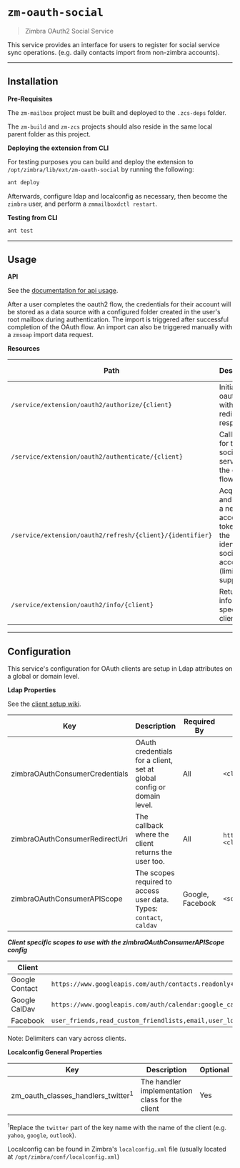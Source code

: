 # `zm-oauth-social`

> Zimbra OAuth2 Social Service

This service provides an interface for users to register for social service sync operations. (e.g. daily contacts import from non-zimbra accounts).

---

## Installation

**Pre-Requisites**

The `zm-mailbox` project must be built and deployed to the `.zcs-deps` folder.

The `zm-build` and `zm-zcs` projects should also reside in the same local parent folder as this project.


**Deploying the extension from CLI**

For testing purposes you can build and deploy the extension to `/opt/zimbra/lib/ext/zm-oauth-social` by running the following:

```sh
ant deploy
```

Afterwards, configure ldap and localconfig as necessary, then become the `zimbra` user, and perform a `zmmailboxdctl restart`.

**Testing from CLI**

```sh
ant test
```

---

## Usage

**API**

See the [documentation for api usage].

After a user completes the oauth2 flow, the credentials for their account will be stored as a data source with a configured folder created in the user's root mailbox during authentication. The import is triggered after successful completion of the OAuth flow. An import can also be triggered manually with a `zmsoap` import data request.

**Resources**

| Path | Description | Response Type |
| ---- | ----------- | ------------- |
| `/service/extension/oauth2/authorize/{client}` | Initiates the oauth2 flow with a redirect response. | HTTP Redirect |
| `/service/extension/oauth2/authenticate/{client}` | Callback url for the social service in the oauth2 flow | HTTP Redirect |
| `/service/extension/oauth2/refresh/{client}/{identifier}` | Acquires and returns a new access token for the identified social account (limited support) | JSON |
| `/service/extension/oauth2/info/{client}` | Returns info for the specified client | JSON |

---

## Configuration

This service's configuration for OAuth clients are setup in Ldap attributes on a global or domain level.

**Ldap Properties**

See the [client setup wiki].

| Key | Description | Required By | Template |
| --- | ----------- | ----------- | -------- |
| zimbraOAuthConsumerCredentials | OAuth credentials for a client, set at global config or domain level. | All | `<client-id>:<client-secret>:<client>` |
| zimbraOAuthConsumerRedirectUri | The callback where the client returns the user too. | All | `http[s]://<domain[:port]>/service/extension/oauth2/authenticate/<client>:<client>` |
| zimbraOAuthConsumerAPIScope | The scopes required to access user data. Types: `contact`, `caldav` | Google, Facebook | `<scope1>+<scope2>+...:<client>_<type>` |

***Client specific scopes to use with the zimbraOAuthConsumerAPIScope config***

| Client | Required scopes string |
| ------ | ---------------------- |
| Google Contact | `https://www.googleapis.com/auth/contacts.readonly+profile:google_contact` |
| Google CalDav | `https://www.googleapis.com/auth/calendar:google_caldav` |
| Facebook | `user_friends,read_custom_friendlists,email,user_location,public_profile,user_about_me,user_birthday,groups_access_member_info:facebook_contact` |

Note: Delimiters can vary across clients.

**Localconfig General Properties**

| Key | Description | Optional | Example Options |
| --- | ----------- | -------- | --------------- |
| zm_oauth_classes_handlers_twitter<sup>1</sup> | The handler implementation class for the client | Yes | `com.zimbra.oauth.handlers.impl.TwitterOAuth2Handler` |

<sup>1</sup>Replace the `twitter` part of the key name with the name of the client (e.g. `yahoo`, `google`, `outlook`).

Localconfig can be found in Zimbra's `localconfig.xml` file (usually located at `/opt/zimbra/conf/localconfig.xml`)

[documentation for api usage]: http://tools.email.dev.opal.synacor.com/zm-oauth-social-docs-latest/
[client setup wiki]: http://wiki.eng.zimbra.com/index.php/Zimbra_OAuth_Social